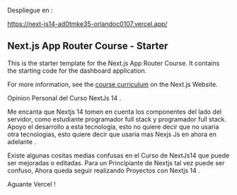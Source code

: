 Despliegue en :

https://next-js14-ad0tmke35-orlandoc0107.vercel.app/

## Next.js App Router Course - Starter

This is the starter template for the Next.js App Router Course. It contains the starting code for the dashboard application.

For more information, see the [course curriculum](https://nextjs.org/learn) on the Next.js Website.


Opinion Personal del Curso NextJs 14 .

Me encanta que Nextjs 14 tomen en cuenta los componentes del lado del servidor, como estudiante programador full stack y programador full stack.
Apoyo el desarrollo a esta tecnologia, esto no quiere decir que no usaria otra tecnologias, esto quiere decir que usaria mas Nexjs Js en ahora en adelante .

Existe algunas cositas medias confusas en el Curso de NextJs14 que puede ser mejoradas o editadas.
Para un Principiante de Nextjs tal vez puede ser confuso, Ahora queda seguir realizando Proyectos con Nextjs 14 . 

Aguante Vercel !